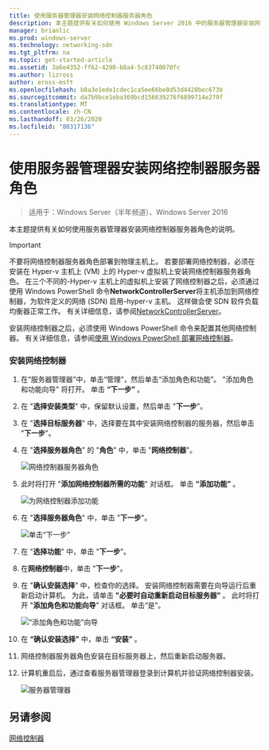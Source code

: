 ```yaml
---
title: 使用服务器管理器安装网络控制器服务器角色
description: 本主题提供有关如何使用 Windows Server 2016 中的服务器管理器安装网络控制器服务器角色的说明。
manager: brianlic
ms.prod: windows-server
ms.technology: networking-sdn
ms.tgt_pltfrm: na
ms.topic: get-started-article
ms.assetid: 3a6e4352-ff62-4290-b8a4-5c83740070fc
ms.author: lizross
author: eross-msft
ms.openlocfilehash: b8a3e1ede1cdec1ca5ee66be8d53d4420bec673b
ms.sourcegitcommit: da7b9bce1eba369bcd156639276f6899714e279f
ms.translationtype: MT
ms.contentlocale: zh-CN
ms.lasthandoff: 03/26/2020
ms.locfileid: "80317136"
---
```

# <a name="install-the-network-controller-server-role-using-server-manager"></a>使用服务器管理器安装网络控制器服务器角色

>适用于：Windows Server（半年频道）、Windows Server 2016

本主题提供有关如何使用服务器管理器安装网络控制器服务器角色的说明。

>[!IMPORTANT]
>不要将网络控制器服务器角色部署到物理主机上。 若要部署网络控制器，必须在安装在 Hyper-v 主机上 \(VM\) 上的 Hyper-v 虚拟机上安装网络控制器服务器角色。 在三个不同的\-Hyper-v 主机上的虚拟机上安装了网络控制器之后，必须通过使用 Windows PowerShell 命令**NetworkControllerServer**将主机添加到网络控制器，为软件定义的网络 \(SDN\) 启用\-hyper-v 主机。 这样做会使 SDN 软件负载均衡器正常工作。 有关详细信息，请参阅[NetworkControllerServer](https://technet.microsoft.com/itpro/powershell/windows/network-controller/new-networkcontrollerserver)。
  
安装网络控制器之后，必须使用 Windows PowerShell 命令来配置其他网络控制器。 有关详细信息，请参阅[使用 Windows PowerShell 部署网络控制器](../../deploy/Deploy-Network-Controller-using-Windows-PowerShell.md)。  
  
### <a name="to-install-network-controller"></a>安装网络控制器  
  
1.  在“服务器管理器”中，单击“管理”，然后单击“添加角色和功能”。 "添加角色和功能向导" 将打开。 单击 **“下一步”** 。  
  
2.  在 "**选择安装类型**" 中，保留默认设置，然后单击 "**下一步**"。  
  
3.  在 "**选择目标服务器**" 中，选择要在其中安装网络控制器的服务器，然后单击 "**下一步**"。  
  
4.  在 "**选择服务器角色**" 的 "**角色**" 中，单击 "**网络控制器**"。  
  
    ![网络控制器服务器角色](../../../media/Install-the-Network-Controller-server-role-using-Server-Manager/netc_install_07.jpg)  
  
5.  此时将打开 "**添加网络控制器所需的功能**" 对话框。 单击 **“添加功能”** 。  
  
    ![为网络控制器添加功能](../../../media/Install-the-Network-Controller-server-role-using-Server-Manager/netc_install_06.jpg)  
  
6.  在 "**选择服务器角色**" 中，单击 "**下一步**"。  
  
    ![单击“下一步”](../../../media/Install-the-Network-Controller-server-role-using-Server-Manager/netc_install_07.jpg)  
  
7.  在 "**选择功能**" 中，单击 "**下一步**"。  
  
8.  在**网络控制器**中，单击 "**下一步**"。  
  
9. 在 "**确认安装选择**" 中，检查你的选择。 安装网络控制器需要在向导运行后重新启动计算机。 为此，请单击 **"必要时自动重新启动目标服务器"** 。 此时将打开 "**添加角色和功能向导**" 对话框。 单击“是”。  
  
    ![“添加角色和功能”向导](../../../media/Install-the-Network-Controller-server-role-using-Server-Manager/netc_install_11.jpg)  
  
10. 在 **“确认安装选择”** 中，单击 **“安装”** 。  
  
11. 网络控制器服务器角色安装在目标服务器上，然后重新启动服务器。  
  
12. 计算机重启后，通过查看服务器管理器登录到计算机并验证网络控制器安装。  
  
    ![服务器管理器](../../../media/Install-the-Network-Controller-server-role-using-Server-Manager/nc_013.jpg)  
  
## <a name="see-also"></a>另请参阅  
[网络控制器](Network-Controller.md)  
  



